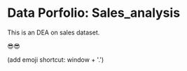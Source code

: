 # Data Porfolio: Sales_analysis

This is an DEA on sales dataset. 

😎😎

(add emoji shortcut: window + '.')
